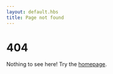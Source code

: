 ```yaml
---
layout: default.hbs
title: Page not found
---
```


# 404

Nothing to see here! Try the [homepage](/).
